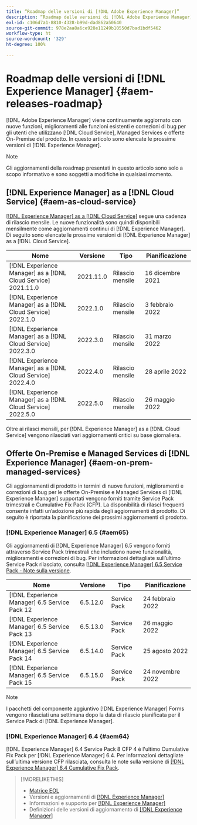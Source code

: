 ```yaml
---
title: “Roadmap delle versioni di [!DNL Adobe Experience Manager]”
description: “Roadmap delle versioni di [!DNL Adobe Experience Manager]”
exl-id: c106d7a1-8810-4328-b99d-dad862a50640
source-git-commit: 978e2aa8a6ce928e11249b10550d7bad1bdf5462
workflow-type: ht
source-wordcount: '329'
ht-degree: 100%

---
```


# Roadmap delle versioni di [!DNL Experience Manager] {#aem-releases-roadmap}

[!DNL Adobe Experience Manager] viene continuamente aggiornato con nuove funzioni, miglioramenti alle funzioni esistenti e correzioni di bug per gli utenti che utilizzano [!DNL Cloud Service], Managed Services e offerte On-Premise del prodotto. In questo articolo sono elencate le prossime versioni di [!DNL Experience Manager].

>[!NOTE]
>
>Gli aggiornamenti della roadmap presentati in questo articolo sono solo a scopo informativo e sono soggetti a modifiche in qualsiasi momento.

## [!DNL Experience Manager] as a [!DNL Cloud Service] {#aem-as-cloud-service}

[[!DNL Experience Manager]  as a  [!DNL Cloud Service]](https://experienceleague.adobe.com/docs/experience-manager-cloud-service/release-notes/home.html?lang=it) segue una cadenza di rilascio mensile. Le nuove funzionalità sono quindi disponibili mensilmente come aggiornamenti continui di [!DNL Experience Manager]. Di seguito sono elencate le prossime versioni di [!DNL Experience Manager] as a [!DNL Cloud Service].

| Nome | Versione | Tipo | Pianificazione |
|---|---|---|---|
| [!DNL Experience Manager] as a [!DNL Cloud Service] 2021.11.0 | 2021.11.0 | Rilascio mensile | 16 dicembre 2021 |
| [!DNL Experience Manager] as a [!DNL Cloud Service] 2022.1.0 | 2022.1.0 | Rilascio mensile | 3 febbraio 2022 |
| [!DNL Experience Manager] as a [!DNL Cloud Service] 2022.3.0 | 2022.3.0 | Rilascio mensile | 31 marzo 2022 |
| [!DNL Experience Manager] as a [!DNL Cloud Service] 2022.4.0 | 2022.4.0 | Rilascio mensile | 28 aprile 2022 |
| [!DNL Experience Manager] as a [!DNL Cloud Service] 2022.5.0 | 2022.5.0 | Rilascio mensile | 26 maggio 2022 |

Oltre ai rilasci mensili, per [!DNL Experience Manager] as a [!DNL Cloud Service] vengono rilasciati vari aggiornamenti critici su base giornaliera.

## Offerte On-Premise e Managed Services di [!DNL Experience Manager] {#aem-on-prem-managed-services}

Gli aggiornamenti di prodotto in termini di nuove funzioni, miglioramenti e correzioni di bug per le offerte On-Premise e Managed Services di [!DNL Experience Manager] supportati vengono forniti tramite Service Pack trimestrali e Cumulative Fix Pack (CFP). La disponibilità di rilasci frequenti consente infatti un’adozione più rapida degli aggiornamenti di prodotto. Di seguito è riportata la pianificazione dei prossimi aggiornamenti di prodotto.

### [!DNL Experience Manager] 6.5 {#aem65}

Gli aggiornamenti di [!DNL Experience Manager] 6.5 vengono forniti attraverso Service Pack trimestrali che includono nuove funzionalità, miglioramenti e correzioni di bug. Per informazioni dettagliate sull’ultimo Service Pack rilasciato, consulta [[!DNL Experience Manager] 6.5 Service Pack - Note sulla versione](https://experienceleague.adobe.com/docs/experience-manager-65/release-notes/service-pack/sp-release-notes.html?lang=it).

| Nome | Versione | Tipo | Pianificazione |
|---|---|---|---|
| [!DNL Experience Manager] 6.5 Service Pack 12 | 6.5.12.0 | Service Pack | 24 febbraio 2022 |
| [!DNL Experience Manager] 6.5 Service Pack 13 | 6.5.13.0 | Service Pack | 26 maggio 2022 |
| [!DNL Experience Manager] 6.5 Service Pack 14 | 6.5.14.0 | Service Pack | 25 agosto 2022 |
| [!DNL Experience Manager] 6.5 Service Pack 15 | 6.5.15.0 | Service Pack | 24 novembre 2022 |


>[!NOTE]
>
>I pacchetti del componente aggiuntivo [!DNL Experience Manager] Forms vengono rilasciati una settimana dopo la data di rilascio pianificata per il Service Pack di [!DNL Experience Manager].

### [!DNL Experience Manager] 6.4 {#aem64}

[!DNL Experience Manager] 6.4 Service Pack 8 CFP 4 è l&#39;ultimo Cumulative Fix Pack per [!DNL Experience Manager] 6.4. Per informazioni dettagliate sull’ultima versione CFP rilasciata, consulta le note sulla versione di [[!DNL Experience Manager] 6.4 Cumulative Fix Pack](https://experienceleague.adobe.com/docs/experience-manager-64/release-notes/cfp-release-notes.html?lang=it).

>[!MORELIKETHIS]
>
>* [Matrice EOL](https://helpx.adobe.com/it/support/programs/eol-matrix.html)
>* Versioni e aggiornamenti di [[!DNL Experience Manager] ](https://experienceleague.adobe.com/docs/experience-manager-release-information/aem-release-updates/aem-releases-updates.html?lang=it)
>* Informazioni e supporto per [[!DNL Experience Manager] ](https://experienceleague.adobe.com/docs/experience-manager-cloud-service.html?lang=it)
>* Definizioni delle versioni di aggiornamento di [[!DNL Experience Manager] ](/help/update-release-vehicle-definitions.md)

